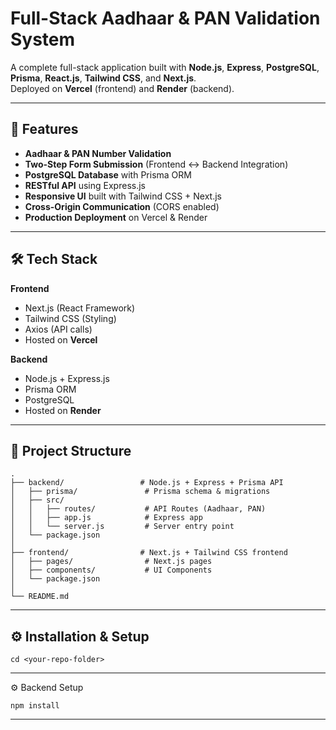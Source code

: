 # Full-Stack Aadhaar & PAN Validation System

A complete full-stack application built with **Node.js**, **Express**, **PostgreSQL**, **Prisma**, **React.js**, **Tailwind CSS**, and **Next.js**.  
Deployed on **Vercel** (frontend) and **Render** (backend).  

---

## 🚀 Features

- **Aadhaar & PAN Number Validation**
- **Two-Step Form Submission** (Frontend ↔ Backend Integration)
- **PostgreSQL Database** with Prisma ORM
- **RESTful API** using Express.js
- **Responsive UI** built with Tailwind CSS + Next.js
- **Cross-Origin Communication** (CORS enabled)
- **Production Deployment** on Vercel & Render

---

## 🛠 Tech Stack

**Frontend**
- Next.js (React Framework)
- Tailwind CSS (Styling)
- Axios (API calls)
- Hosted on **Vercel**

**Backend**
- Node.js + Express.js
- Prisma ORM
- PostgreSQL
- Hosted on **Render**

---

## 📂 Project Structure

```plaintext
.
├── backend/                 # Node.js + Express + Prisma API
│   ├── prisma/               # Prisma schema & migrations
│   ├── src/
│   │   ├── routes/           # API Routes (Aadhaar, PAN)
│   │   ├── app.js            # Express app
│   │   └── server.js         # Server entry point
│   └── package.json
│
├── frontend/                # Next.js + Tailwind CSS frontend
│   ├── pages/                # Next.js pages
│   ├── components/           # UI Components
│   └── package.json
│
└── README.md
```
---

## ⚙️ Installation & Setup

```git clone <your-repo-url>
cd <your-repo-folder>
```
---

⚙️ Backend Setup
```cd backend
npm install
```
---

